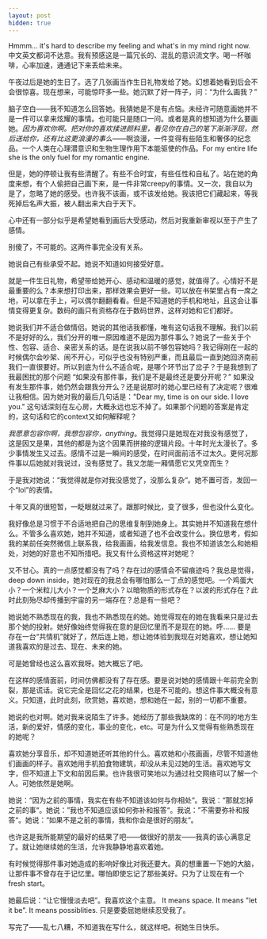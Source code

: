 ```yaml
---
layout: post
hidden: true
---
```


Hmmm... it's hard to describe my feeling and what's in my mind right now. 中文英文都词不达意。我有预感这是一篇冗长的、混乱的意识流文字。喝一杯咖啡，心率加速，通通记下来丢给未来。

午夜过后是她的生日了。选了几张画当作生日礼物发给了她。幻想着她看到后会不会很惊喜。现在想来，可能惊吓多一些。她沉默了好一阵子，问：“为什么画我？”

脑子空白——我不知道怎么回答她。我猜她是不是有点恼。未经许可随意画她并不是一件可以拿来炫耀的事情。也可能只是随口一问。或者是真的想知道为什么要画她。_因为喜欢你啊。把对你的喜欢揉进颜料里，看见你在自己的笔下渐渐浮现，然后送给你，还有比这更浪漫的事么_——啊浪漫，一件变得有些陌生和奢侈的纪念品。一个人类在心理潜意识和生物生理作用下本能驱使的作品。For my entire life she is the only fuel for my romantic engine. 

但是，她的停顿让我有些清醒了。有些不合时宜，有些任性和自私了。站在她的角度来想，有个人偷把自己画下来，是一件非常creepy的事情。又一次，我自以为是了，忽略了她的感受。也许我不该画，或不该发给她。我该把它们藏起来，等我死掉后名声大振，被人翻出来大白于天下。

心中还有一部分似乎是希望她看到画后大受感动，然后对我重新审视以至于产生了感情。

别傻了，不可能的。这两件事完全没有关系。

她说自己有些承受不起。她说不知道如何接受好意。

就是一件生日礼物，希望带给她开心、感动和温暖的感觉，就值得了。心情好不是最重要的么？本来想打印出来，那样效果会更好一些。可以放在书架里占有一席之地，可以拿在手上，可以偶尔翻翻看看。但是不知道她的手机和地址，且这会让事情变得更复杂。数码的画只有资格存在于数码世界，这样对她和它们都好。

她说我们并不适合做情侣。她说的其他话我都懂，唯有这句话我不理解。我们以前不是好好的么，我们分开的唯一原因难道不是因为那件事么？她说了一些关于个性、包容、适合、亲密关系的话。是在说我以前不够包容她吗？我记得刚在一起的时候偶尔会吵架、闹不开心，可似乎也没有特别严重，而且最后一直到她回济南前我们一直很要好。所以到底为什么不适合呢，是哪个环节出了岔子？于是我想到了我最困扰的那个问题 “如果没有那件事，我们是不是最终还是要分开呢？” 如果没有发生那件事，她仍然会跟我分开么？还是说那时的她心里已经有了决定呢？很难让我相信。因为她对我的最后几句话是："Dear my, time is on our side. I love you." 这句话深刻在左心房，大概永远也忘不掉了。如果那个问题的答案是肯定的，这句话和它的context又如何解释呢？

_我愿意包容你啊，我想包容你，anything_。我觉得只是她现在对我没有感觉了，这是因又是果，其他的都是为这个因果而拼接的逻辑片段。十年时光太漫长了。多少事情发生又过去。感情不过是一瞬间的感受，在时间面前活不过太久。更何况那件事以后她就对我说过，没有感觉了。我又怎能一厢情愿它又凭空而生？

于是我对她说：“我觉得就是你对我没感觉了，没那么复杂“。她不置可否，发回一个“lol”的表情。

十年又真的很短暂，一眨眼就过来了。跟那时候比，变了很多，但也没什么变化。

我好像总是习惯于不合适地把自己的思维复制到她身上。其实她并不知道我在想什么。不管多么喜欢她，她并不知道，或者知道了也不会改变什么。换位思考，假如我的某前任突然微信上联系我，给我画画，给我发信息。我也不知道该怎么和她相处，对她的好意也不知所措吧。我又有什么资格这样对她呢？

又不甘心。真的一点感觉都没有了吗？存在过的感情会不留痕迹吗？我总是觉得，deep down inside，她对现在的我总会有哪怕那么一丁点的感觉吧。一个鸡蛋大小？一个米粒儿大小？一个芝麻大小？以暗物质的形式存在？以波的形式存在？此时此刻殆尽却传播到宇宙的另一端存在？总是有一些吧？

她说她不熟悉现在的我，我也不熟悉现在的她。她觉得现在的她在我看来只是过去那个她的投射。她好像始终觉得我在意的是回忆里而不是现在的她。呼…… 要是存在一台“共情机”就好了，然后连上她，想让她体验到我现在对她喜欢，想让她知道我喜欢的是过去、现在、未来的她。

可是她曾经也这么喜欢我呀。她大概忘了吧。

在这样的感情面前，时间仿佛都没有了存在感。要是说对她的感情跟十年前完全割裂，那是谎话。说它完全是回忆之花的结果，也是不可能的。想这件事大概没有意义。只知道，此时此刻，欣赏她，喜欢她，想和她在一起，别的一切都不重要。

她说的也对啊。她对我来说陌生了许多。她经历了那些我缺席的：在不同的地方生活，新的爱好，情感的变化，事业的变化，etc。可是为什么又觉得有些熟悉现在的她呢？

喜欢她分享音乐，却不知道她还听其他的什么。喜欢她和小孩画画，尽管不知道他们画画的样子。喜欢她用手机拍食物建筑，却没从未见过她的生活。喜欢她写文字，但不知道上下文和前因后果。也许我很可笑地以为通过社交网络可以了解一个人。可她依然是她啊。

她说：“因为之前的事情，我实在有些不知道该如何与你相处“。我说：“那就忘掉之前的事“。她说：”我也不知道应该如何弥补和报答“。我说：”不需要弥补和报答“。她说：“如果不是之前的事情，我和你会是很好的朋友“。

也许这是我所能期望的最好的结果了吧——做很好的朋友——我真的该心满意足了。就让她继续她的生活，允许我静静地喜欢着她。

有时候觉得那件事对她造成的影响好像比对我还要大。真的想重置一下她的大脑，让那件事不曾存在于记忆里。哪怕即使忘记了那些美好。只为了让现在有一个fresh start。

她最后说：“让它慢慢淡去吧”。我喜欢这个主意。 It means space. It means "let it be". It means possiblities. 只是要委屈她继续忍受我了。

写完了——乱七八糟，不知道我在写什么，就这样吧。祝她生日快乐。
